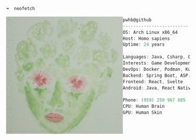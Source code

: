 ```zsh
➜  neofetch 
```

<img align="left" src="https://github.com/pwhb/public/blob/main/images/painting_square.jpg?raw=true" alt="broccoli" width="320" /> 

```csharp
pwhb@github
-------------------------
OS: Arch Linux x86_64
Host: Homo sapiens
Uptime: 24 years

Languages: Java, Csharp, Go, Rust, JavaScript
Interests: Game Development, Artificial Intelligence
DevOps: Docker, Podman, Kubernetes
Backend: Spring Boot, ASP.NET, Gin, Express, Django
Frontend: React, Svelte
Android: Java, React Native

Phone: (959) 250 967 085
CPU: Human Brain
GPU: Human Skin

```

<!--
**pwhb/pwhb** is a ✨ _special_ ✨ repository because its `README.md` (this file) appears on your GitHub profile.

Here are some ideas to get you started:

- 🔭 I’m currently working on ...
- 🌱 I’m currently learning ...
- 👯 I’m looking to collaborate on ...
- 🤔 I’m looking for help with ...
- 💬 Ask me about ...
- 📫 How to reach me: ...
- 😄 Pronouns: ...
- ⚡ Fun fact: ...
-->
